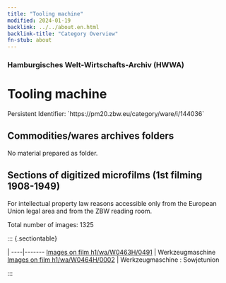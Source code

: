 ```yaml
---
title: "Tooling machine"
modified: 2024-01-19
backlink: ../../about.en.html
backlink-title: "Category Overview"
fn-stub: about
---
```


### Hamburgisches Welt-Wirtschafts-Archiv (HWWA)

# Tooling machine

<div class="hint">Persistent Identifier: `https://pm20.zbw.eu/category/ware/i/144036`</div>







## Commodities/wares archives folders





No material prepared as folder.



<a id="filmsections" />

## Sections of digitized microfilms (1st filming 1908-1949)

<p>For intellectual property law reasons accessible only from the European Union legal area and from the ZBW reading room.</p>



<p>Total number of images: 1325</p>




::: {.sectiontable}

 | 
----|-------
<a class="btn" href="https://pm20.zbw.eu/film/h1/wa/W0463H/0491" rel="nofollow">Images on film h1/wa/W0463H/0491</a> | Werkzeugmaschine
<a class="btn" href="https://pm20.zbw.eu/film/h1/wa/W0464H/0002" rel="nofollow">Images on film h1/wa/W0464H/0002</a> | Werkzeugmaschine : Sowjetunion


:::
















